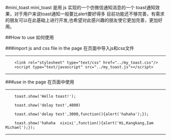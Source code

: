 #mini_toast
mini_toast 是用 js 实现的一个仿微信通知消息的一个 toast通知效果，对于用户来说toast通知一般要比alert要好得多
目前功能还不够完善，有需求的朋友可以在此基础上进行开发,也希望对此感兴趣的朋友使它更加完善，更加好用。

##How to use 如何使用

###import js and css file in the page 在页面中导入js和css文件

*** 
	
		<link rel="stylesheet" type="text/css" href="../my_toast.css"/>
		<script type="text/javascript" src="../my_toast.js"></script>   

 ***

###use in the page  在页面中使用
***

		toast.show('Hello toast!');
		
		toast.show('delay test',4000)
		
		toast.show('delay test',3000,function(){alert('hahaha');});
		
		toast.show('hahaha  xixixi',function(){alert('Hi,Kangkang,Iam Michael');});
		
***
